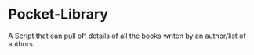 # Pocket-Library
 A Script that can pull off details of all the books writen by an author/list of authors
